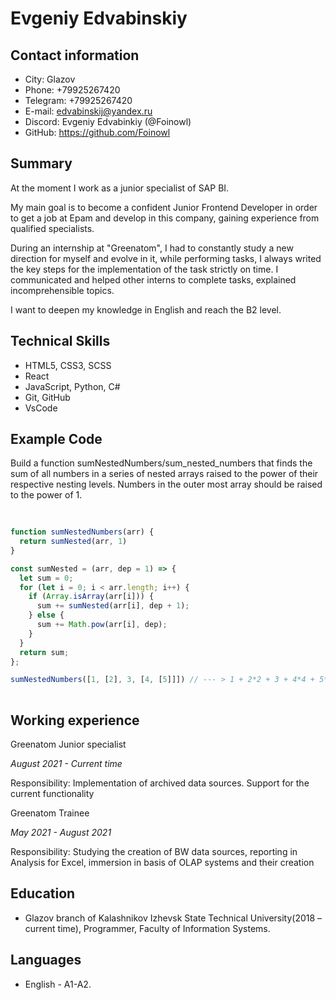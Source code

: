 # Evgeniy Edvabinskiy

## Contact information
* City: Glazov
* Phone: +79925267420
* Telegram: +79925267420
* E-mail: edvabinskij@yandex.ru
* Discord: Evgeniy Edvabinkiy (@Foinowl)
* GitHub: https://github.com/Foinowl

## Summary

At the moment I work as a junior specialist of SAP BI.

My main goal is to become a confident Junior Frontend Developer in order to get a job at Epam and develop in this company, gaining experience from qualified specialists.

During an internship at "Greenatom", I had to constantly study a new direction for myself and evolve in it, while performing tasks, I always writed the key steps for the implementation of the task strictly on time. I communicated and helped other interns to complete tasks, explained incomprehensible topics.

I want to deepen my knowledge in English and reach the B2 level.

## Technical Skills

*	HTML5, CSS3, SCSS
*	React
*	JavaScript, Python, C#
*	Git, GitHub
*	VsCode

## Example Code

Build a function sumNestedNumbers/sum_nested_numbers that finds the sum of all numbers in a series of nested arrays raised to the power of their respective nesting levels. Numbers in the outer most array should be raised to the power of 1.

``` js script                                           
                                      
                  
function sumNestedNumbers(arr) {
  return sumNested(arr, 1)
}

const sumNested = (arr, dep = 1) => {
  let sum = 0;
  for (let i = 0; i < arr.length; i++) {
    if (Array.isArray(arr[i])) {
      sum += sumNested(arr[i], dep + 1);
    } else {
      sum += Math.pow(arr[i], dep);
    }
  }
  return sum; 
};

sumNestedNumbers([1, [2], 3, [4, [5]]]) // --- > 1 + 2*2 + 3 + 4*4 + 5*5*5 === 149 
            

```                   

## Working experience

Greenatom
Junior specialist

*August 2021 - Current time*

Responsibility: Implementation of archived data sources. Support for the current functionality

Greenatom 
Trainee

*May 2021 - August 2021*

Responsibility: Studying the creation of BW data sources, reporting in Analysis for Excel, immersion in basis of OLAP systems and their creation

## Education

* Glazov branch of Kalashnikov Izhevsk State Technical University(2018 – current time), Programmer, Faculty of Information Systems.

## Languages

* English - A1-A2.